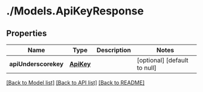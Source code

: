 # ./Models.ApiKeyResponse
## Properties

Name | Type | Description | Notes
------------ | ------------- | ------------- | -------------
**apiUnderscorekey** | [**ApiKey**][1] |  | [optional] [default to null]

[[Back to Model list]][2] [[Back to API list]][3] [[Back to README]][4]

[1]: ApiKey.md
[2]: ../README.md#documentation-for-models
[3]: ../README.md#documentation-for-api-endpoints
[4]: ../README.md

